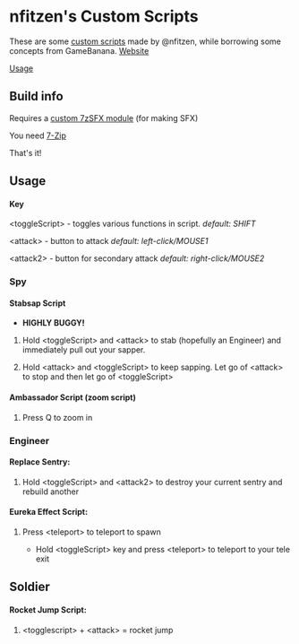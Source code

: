 # nfitzen's Custom Scripts

These are some [custom scripts](//github.com/nfitzen/tf2-content/releases/latest) made by @nfitzen, while borrowing some concepts from GameBanana.
[Website](//nathaniel.fitzenrider.com/tf2-content/)

[Usage](#usage)

## Build info

Requires a [custom 7zSFX module](//github.com/OlegScherbakov/7zSFX) (for making SFX)

You need [7-Zip](//www.7-zip.org/)

That's it!


## Usage

#### Key
&lt;toggleScript&gt; \- toggles various functions in script. _default: SHIFT_

&lt;attack&gt; \- button to attack _default: left\-click/MOUSE1_

&lt;attack2&gt; \- button for secondary attack _default: right\-click/MOUSE2_

### Spy

#### Stabsap Script
 - **<span class="u">HIGHLY BUGGY!</span>**
 
1. Hold &lt;toggleScript&gt; and &lt;attack&gt; to stab \(hopefully an Engineer\) and immediately pull out your sapper.
 
2. Hold &lt;attack&gt; and &lt;toggleScript&gt; to keep sapping. Let go of &lt;attack&gt; to stop and then let go of &lt;toggleScript&gt;

#### Ambassador Script (zoom script)

1. Press Q to zoom in

### Engineer

#### Replace Sentry:

1. Hold &lt;toggleScript&gt; and &lt;attack2&gt; to destroy your current sentry and rebuild another

#### Eureka Effect Script:

1. Press &lt;teleport&gt; to teleport to spawn

   * Hold &lt;toggleScript&gt; key and press &lt;teleport&gt; to teleport to your tele exit

Soldier
---
#### Rocket Jump Script:

1. &lt;togglescript&gt; + &lt;attack&gt; = rocket jump